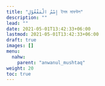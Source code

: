 ```yaml
---
title: "إِسْمُ الْمَفْعُوْلِ ইসম মাফউল"
description: ""
lead: ""
date: 2021-05-01T13:42:33+06:00
lastmod: 2021-05-01T13:42:33+06:00
draft: true
images: []
menu: 
  nahw:
    parent: "anwanul_mushtaq"
weight: 20
toc: true
---
```



